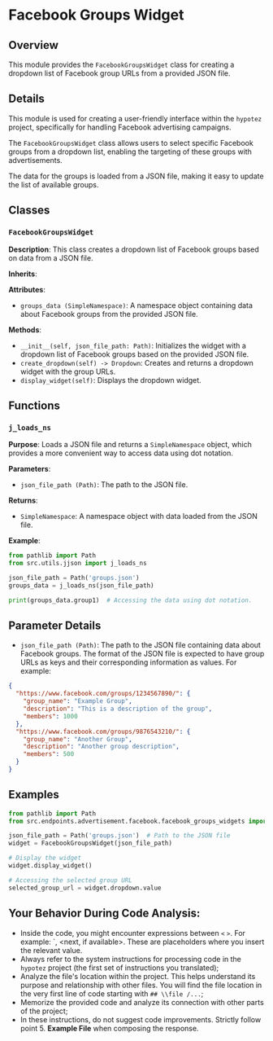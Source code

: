 # Facebook Groups Widget

## Overview

This module provides the `FacebookGroupsWidget` class for creating a dropdown list of Facebook group URLs from a provided JSON file. 

## Details

This module is used for creating a user-friendly interface within the `hypotez` project, specifically for handling Facebook advertising campaigns. 

The `FacebookGroupsWidget` class allows users to select specific Facebook groups from a dropdown list, enabling the targeting of these groups with advertisements. 

The data for the groups is loaded from a JSON file, making it easy to update the list of available groups. 

## Classes

### `FacebookGroupsWidget`

**Description**:  This class creates a dropdown list of Facebook groups based on data from a JSON file.

**Inherits**: 

**Attributes**:
- `groups_data (SimpleNamespace)`: A namespace object containing data about Facebook groups from the provided JSON file.

**Methods**:

- `__init__(self, json_file_path: Path)`: Initializes the widget with a dropdown list of Facebook groups based on the provided JSON file. 
- `create_dropdown(self) -> Dropdown`: Creates and returns a dropdown widget with the group URLs. 
- `display_widget(self)`: Displays the dropdown widget.

## Functions

### `j_loads_ns`

**Purpose**: Loads a JSON file and returns a `SimpleNamespace` object, which provides a more convenient way to access data using dot notation.

**Parameters**: 
- `json_file_path (Path)`: The path to the JSON file.

**Returns**: 
- `SimpleNamespace`: A namespace object with data loaded from the JSON file.

**Example**: 
```python
from pathlib import Path
from src.utils.jjson import j_loads_ns

json_file_path = Path('groups.json')
groups_data = j_loads_ns(json_file_path)

print(groups_data.group1)  # Accessing the data using dot notation. 
```

## Parameter Details
- `json_file_path (Path)`:  The path to the JSON file containing data about Facebook groups. The format of the JSON file is expected to have group URLs as keys and their corresponding information as values. For example: 

```json
{
  "https://www.facebook.com/groups/1234567890/": {
    "group_name": "Example Group",
    "description": "This is a description of the group",
    "members": 1000
  },
  "https://www.facebook.com/groups/9876543210/": {
    "group_name": "Another Group",
    "description": "Another group description",
    "members": 500
  }
}
```

## Examples

```python
from pathlib import Path
from src.endpoints.advertisement.facebook.facebook_groups_widgets import FacebookGroupsWidget

json_file_path = Path('groups.json')  # Path to the JSON file
widget = FacebookGroupsWidget(json_file_path) 

# Display the widget
widget.display_widget() 

# Accessing the selected group URL
selected_group_url = widget.dropdown.value  
```

## Your Behavior During Code Analysis:

- Inside the code, you might encounter expressions between `<` `>`. For example: `<instruction for gemini model:Loading product descriptions into PrestaShop.>, <next, if available>. These are placeholders where you insert the relevant value.
- Always refer to the system instructions for processing code in the `hypotez` project (the first set of instructions you translated);
- Analyze the file's location within the project. This helps understand its purpose and relationship with other files. You will find the file location in the very first line of code starting with `## \\file /...`;
- Memorize the provided code and analyze its connection with other parts of the project;
- In these instructions, do not suggest code improvements. Strictly follow point 5. **Example File** when composing the response.